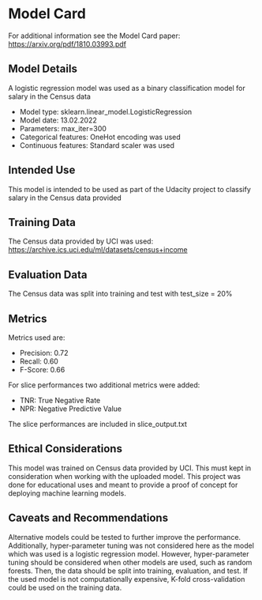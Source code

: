 # Model Card

For additional information see the Model Card paper: https://arxiv.org/pdf/1810.03993.pdf

## Model Details
A logistic regression model was used as a binary classification model for 
salary in the Census data
- Model type: sklearn.linear_model.LogisticRegression
- Model date: 13.02.2022
- Parameters: max_iter=300
- Categorical features: OneHot encoding was used
- Continuous features: Standard scaler was used

## Intended Use
This model is intended to be used as part of the Udacity project to classify
salary in the Census data provided

## Training Data
The Census data provided by UCI was used:
https://archive.ics.uci.edu/ml/datasets/census+income

## Evaluation Data
The Census data was split into training and test with test_size = 20%

## Metrics
Metrics used are:
- Precision: 0.72
- Recall: 0.60
- F-Score: 0.66

For slice performances two additional metrics were added:
- TNR: True Negative Rate
- NPR: Negative Predictive Value

The slice performances are included in slice_output.txt

## Ethical Considerations
This model was trained on Census data provided by UCI. This must kept in consideration 
when working with the uploaded model. This project was done for educational uses 
and meant to provide a proof of concept for deploying machine learning models.

## Caveats and Recommendations
Alternative models could be tested to further improve the performance.
Additionally, hyper-parameter tuning was not considered here as the model which
was used is a logistic regression model. However, hyper-parameter tuning should
be considered when other models are used, such as random forests. Then, the data
should be split into training, evaluation, and test. If the used model is not 
computationally expensive, K-fold cross-validation could be used on the training 
data. 